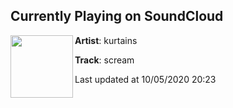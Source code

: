 ## Currently Playing on SoundCloud

[<img align="left" width="100" src="https://i1.sndcdn.com/artworks-qoRxi9PDEPfoGnKK-UI2CJQ-t50x50.jpg">](https://soundcloud.com/kurtains/scream)

**Artist**: kurtains 

**Track**: scream

Last updated at 10/05/2020 20:23
